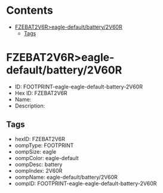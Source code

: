 



Contents
========

* [FZEBAT2V6R>eagle-default/battery/2V60R](#fzebat2v6reagle-defaultbattery2v60r)
	* [Tags](#tags)

# FZEBAT2V6R>eagle-default/battery/2V60R

- ID: FOOTPRINT-eagle-eagle-default-battery-2V60R
- Hex ID: FZEBAT2V6R
- Name: 
- Description: 

## Tags

- hexID: FZEBAT2V6R
- oompType: FOOTPRINT
- oompSize: eagle
- oompColor: eagle-default
- oompDesc: battery
- oompIndex: 2V60R
- oompName: eagle-default/battery/2V60R
- oompID: FOOTPRINT-eagle-eagle-default-battery-2V60R
